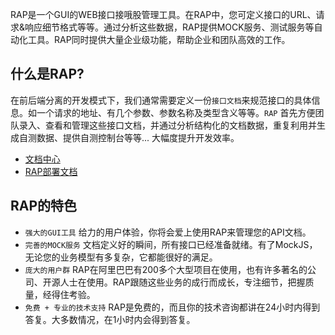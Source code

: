 RAP是一个GUI的WEB接口接哦股管理工具。在RAP中，您可定义接口的URL、请求&响应细节格式等等。通过分析这些数据，RAP提供MOCK服务、测试服务等自动化工具。RAP同时提供大量企业级功能，帮助企业和团队高效的工作。

什么是RAP?
--------------------------------------

在前后端分离的开发模式下，我们通常需要定义一份`接口文档`来规范接口的具体信息。如一个请求的地址、有几个参数、参数名称及类型含义等等。`RAP` 首先方便团队录入、查看和管理这些接口文档，并通过分析结构化的文档数据，重复利用并生成自测数据、提供自测控制台等等... 大幅度提升开发效率。

- [文档中心](http://thx.github.io/RAP/)
- [RAP部署文档](http://thx.github.io/RAP/resources/RAP-deploy/)


RAP的特色
--------------------------------------

- `强大的GUI工具` 给力的用户体验，你将会爱上使用RAP来管理您的API文档。
- `完善的MOCK服务` 文档定义好的瞬间，所有接口已经准备就绪。有了MockJS，无论您的业务模型有多复杂，它都能很好的满足。
- `庞大的用户群` RAP在阿里巴巴有200多个大型项目在使用，也有许多著名的公司、开源人士在使用。RAP跟随这些业务的成行而成长，专注细节，把握质量，经得住考验。
- `免费 + 专业的技术支持` RAP是免费的，而且你的技术咨询都讲在24小时内得到答复。大多数情况，在1小时内会得到答复。
